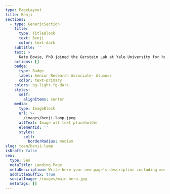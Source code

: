 ```yaml
---
type: PageLayout
title: Benji
sections:
  - type: GenericSection
    title:
      type: TitleBlock
      text: Benji
      color: text-dark
    subtitle: ''
    text: >
      Kate Bowie, PhD joined the Gerstein Lab at Yale University for her post-doctoral training. She completed her Ph.D. in the biomedical engineering department where her primary research was on targeted sequencing of low-microbial biomass samples and establishing robust methods to analyze samples with high amounts of DNA contamination. Kate applied these techniques towards studying bacterial translocation and the composition of the urinary microbiome in patients with prostate cancer.
    actions: []
    badge:
      type: Badge
      label: Senior Research Associate- Alumnus
      color: text-primary
    colors: bg-light-fg-dark
    styles:
      self:
        alignItems: center
    media:
      type: ImageBlock
      url: >-
        /images/benji-lamp.jpeg
      altText: Image alt text placeholder
      elementId: ''
      styles:
        self:
          borderRadius: medium
slug: team/benji-lamp
isDraft: false
seo:
  type: Seo
  metaTitle: Landing Page
  metaDescription: Write here your new page's description including most relevant keywords.
  addTitleSuffix: true
  socialImage: /images/main-hero.jpg
  metaTags: []
---
```

